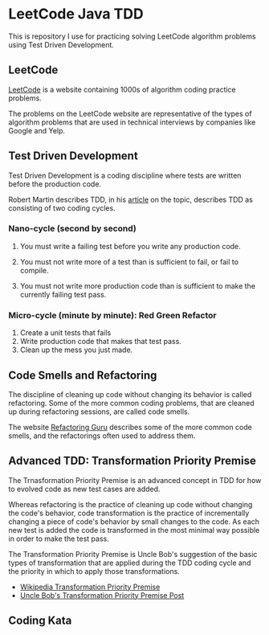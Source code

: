 # LeetCode Java TDD

This is repository I use for practicing solving LeetCode algorithm problems using Test Driven Development.

## LeetCode 

[LeetCode](https://www.leetcode.com) is a website containing 1000s of algorithm coding practice problems.  

The problems on the LeetCode website are representative of the types of algorithm problems that are used in technical 
interviews by companies like Google and Yelp.  

## Test Driven Development

Test Driven Development is a coding discipline where tests are written before the production code. 

Robert Martin describes TDD, in his [article](https://blog.cleancoder.com/uncle-bob/2014/12/17/TheCyclesOfTDD.html) on
the topic, describes TDD as consisting of two coding cycles.

### Nano-cycle (second by second)

1. You must write a failing test before you write any production code.

1. You must not write more of a test than is sufficient to fail, or fail to compile.

1. You must not write more production code than is sufficient to make the currently failing test pass.

### Micro-cycle (minute by minute): Red Green Refactor

1. Create a unit tests that fails
1. Write production code that makes that test pass.
1. Clean up the mess you just made.

## Code Smells and Refactoring

The discipline of cleaning up code without changing its behavior is called refactoring. Some of the more common coding 
problems, that are cleaned up during refactoring sessions, are called code smells.

The website [Refactoring Guru](https://refactoring.guru/refactoring/smells) describes some of the more common code 
smells, and the refactorings often used to address them.


## Advanced TDD: Transformation Priority Premise

The Trnasformation Priority Premise is an advanced concept in TDD for how to evolved code as new test cases are added.

Whereas refactoring is the practice of cleaning up code without changing the code's behavior, code transformation is the
practice of incrementally changing a piece of code's behavior by small changes to the code.  As each new test
is added the code is transformed in the most minimal way possible in order to make the test pass.

The Transformation Priority Premise is Uncle Bob's suggestion of the basic types of transformation that are applied during
the TDD coding cycle and the priority in which to apply those transformations.

- [Wikipedia Transformation Priority Premise](https://en.wikipedia.org/wiki/Transformation_Priority_Premise)
- [Uncle Bob's Transformation Priority Premise Post](https://blog.cleancoder.com/uncle-bob/2013/05/27/TheTransformationPriorityPremise.html)

## Coding Kata





